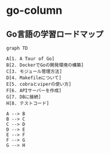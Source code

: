 # go-column

## Go言語の学習ロードマップ

```mermaid
graph TD 

A[1. A Tour of Go]
B[2. DockerでGoの開発環境の構築]
C[3. モジュール管理方法]
D[4. Makefileについて]
E[5. cobraとviperの使い方]
F[6. APIサーバーを作成]
G[7. DBに接続]
H[8. テストコード]

A --> B
B --> C
C --> D
D --> E
E --> F
F --> G
G --> H
 

```

